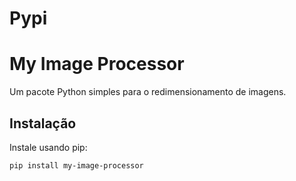# Pypi

# My Image Processor

Um pacote Python simples para o redimensionamento de imagens.

## Instalação

Instale usando pip:

```bash
pip install my-image-processor
